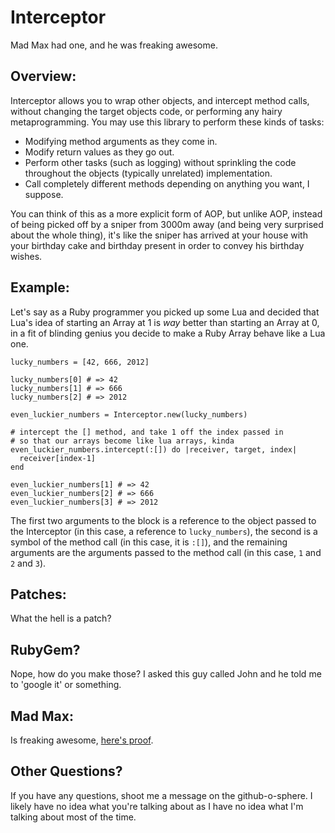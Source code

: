 # Interceptor

Mad Max had one, and he was freaking awesome.

## Overview:

Interceptor allows you to wrap other objects, and intercept method calls, without changing the target objects code, or performing any hairy metaprogramming. You may use this library to perform these kinds of tasks:

* Modifying method arguments as they come in.
* Modify return values as they go out.
* Perform other tasks (such as logging) without sprinkling the code throughout the objects (typically unrelated) implementation.
* Call completely different methods depending on anything you want, I suppose.

You can think of this as a more explicit form of AOP, but unlike AOP, instead of being picked off by a sniper from 3000m away (and being very surprised about the whole thing), it's like the sniper has arrived at your house with your birthday cake and birthday present in order to convey his birthday wishes.

## Example:

Let's say as a Ruby programmer you picked up some Lua and decided that Lua's idea of starting an Array at 1 is _way_ better than starting an Array at 0, in a fit of blinding genius you decide to make a Ruby Array behave like a Lua one.

    lucky_numbers = [42, 666, 2012]
    
    lucky_numbers[0] # => 42
    lucky_numbers[1] # => 666
    lucky_numbers[2] # => 2012
    
    even_luckier_numbers = Interceptor.new(lucky_numbers)
    
    # intercept the [] method, and take 1 off the index passed in
    # so that our arrays become like lua arrays, kinda
    even_luckier_numbers.intercept(:[]) do |receiver, target, index|
      receiver[index-1]
    end
    
    even_luckier_numbers[1] # => 42
    even_luckier_numbers[2] # => 666
    even_luckier_numbers[3] # => 2012
    
The first two arguments to the block is a reference to the object passed to the Interceptor (in this case, a reference to ``lucky_numbers``), the second is a symbol of the method call (in this case, it is ``:[]``), and the remaining arguments are the arguments passed to the method call (in this case, ``1`` and ``2`` and ``3``).

## Patches:

What the hell is a patch?

## RubyGem?

Nope, how do you make those? I asked this guy called John and he told me to 'google it' or something.

## Mad Max:

Is freaking awesome, [here's proof](http://www.youtube.com/watch?v=nLCmcV4gC_0).

## Other Questions?

If you have any questions, shoot me a message on the github-o-sphere. I likely have no idea what you're talking about as I have no idea what I'm talking about most of the time.
